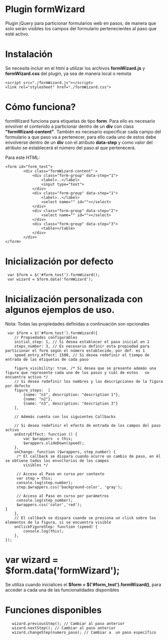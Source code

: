 # Plugin formWizard
Plugin jQuery para particionar formularios web en pasos, de manera que solo serán visibles los campos del formulario pertenecientes al paso que esté activo.

# Instalación
 Se necesita incluir en el html a utilizar los archivos **formWizard.js** y **formWizard.css** del plugin, ya sea de manera local o remota
 
 ``` 
<script src="./formWizard.js"></script> 
<link rel="stylesheet" href="./formWizard.css">
``` 

# Cómo funciona?
formWizard funciona para etiquetas de tipo **form**. Para ello es necesario envolver el contenido a particionar dentro de un **div** con class **"formWizard-content"**. También es necesario especificar cada campo del formulario a que paso va a pertenecer, para ello cada uno de estos debe envolverse dentro de un **div** con el atributo **data-step** y como valor del atributo se establecerá el número del paso al que pertenecerá.

Para este HTML:
``` 
<form id="form_test">
        <div class="formWizard-content" >
            <div class="form-group" data-step="1">
                <label>..</label>
                <input type="text">         
            </div> 
            <div class="form-group" data-step="1">
                <label>..</label>
                <select name="" id=""></select>         
            </div> 
            <div class="form-group" data-step="2">
                <select name="" id=""></select>
            </div>
            <div class="form-group" data-step="3">
                <table></table>
            </div>
        </div>
</form>
``` 
    
# Inicialización por defecto
``` 
 var $form = $('#form_test').formWizard();
 var wizard = $form.data('formWizard');
 ``` 
 
# Inicialización personalizada con algunos ejemplos de uso.
Nota: Todas las propiedades definidas a continuación son opcionales
``` 
 var $form = $('#form_test').formWizard({
    // Propiedades configurables
    initial_step: 1, // Si desea establecer el paso inicial en 1
    steps_number: 3, // Es necesario definir esta propiedad para particionar el form según el número establecido, por def. es 1
    speed_entry_effect: 1500, // Si desea redefinir el tiempo de entrada de las etiquetas de cada paso
    
    figure_visibility: true, /* Si desea que se presente además una figura que represente cada uno de los pasos y cuál de estos   se encuentra activo */
    // Si desea redefinir los nombres y las descripciones de la figura por defecto
    figure_steps:  [
        {name: "n1", description: "description 1"},
        {name: "n2"},
        {name: "n3", description: "description 3"}
    ],
    
    // Además cuenta con los siguientes Callbacks
    
    // Si desea redefinir el efecto de entrada de los campos del paso activo
    onEntryEffect: function () {
        var $wrappers  = this;
        $wrappers.slideDown(speed);
    },
    onChange: function ($wrappers, step_number) {
     /* El callback se dispara cuando ocurre un cambio de paso, en él se obtiene todos los envoltorios de los campos
        visibles */
      
     // Acceso al Paso en curso por contexto
     var step = this;
     console.log(step.number);
     step.$wrappers.css('background-color', 'gray');
     
     // Acceso al Paso en curso por parámetros
     console.log(step_number);
     $wrappers.css('color','red');
}
    },
    // El callback se dispara cuando se presiona un click sobre los elementos de la figura, si se encuentra visible
    onClickFigureStep: function (speed) {
        console.log(this);
    },
});
``` 
# var wizard = $form.data('formWizard');
Se utiliza cuando inicialices el **$form = $('#form_test').formWizard()**, para acceder a cada una de las funcionalidades disponibles

# Funciones disponibles
``` 
   wizard.previousStep(); // Cambiar al paso anterior
   wizard.nextStep(); // Cambiar al paso anterior
   wizard.changeStep(numero_paso); // Cambiar a  un paso específico
   ``` 
 
